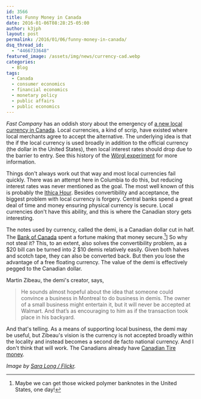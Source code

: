 ```yaml
---
id: 3566
title: Funny Money in Canada
date: 2016-01-06T08:28:25-05:00
author: k3jph
layout: post
permalink: /2016/01/06/funny-money-in-canada/
dsq_thread_id:
  - "4466733648"
featured_image: /assets/img/news/currency-cad.webp
categories:
  - Blog
tags:
  - Canada
  - consumer economics
  - financial economics
  - monetary policy
  - public affairs
  - public economics
---
```

_Fast Company_ has an oddish story about the emergency of [a new local currency in Canada](http://www.fastcoexist.com/3053891/canadians-are-cutting-20-bills-in-half-to-create-a-new-locals-only-currency).  Local currencies, a kind of scrip, have existed where local merchants agree to accept the alternative.  The underlying idea is that the if the local currency is used broadly in addition to the official currency (the dollar in the United States), then local interest rates should drop due to the barrier to entry.  See this history of the [Wörgl experiment](http://www.lietaer.com/2010/03/the-worgl-experiment/) for more information.

Things don't always work out that way and most local currencies fail quickly.  There was an attempt here in Columbia to do this, but reducing interest rates was never mentioned as the goal.  The most well known of this is probably the [Ithica Hour](http://www.ithacahours.com/).  Besides convertibility and acceptance, the biggest problem with local currency is forgery.  Central banks spend a great deal of time and money ensuring physical currency is secure.  Local currencies don't have this ability, and this is where the Canadian story gets interesting.

The notes used by currency, called the demi, is a Canadian dollar cut in half.  The [Bank of Canada](http://www.bankofcanada.ca/) spent a fortune making that money secure.[^usmaybe]]  So why not steal it?  This, to an extent, also solves the convertibility problem, as a $20 bill can be turned into 2 $10 demis relatively easily.  Given both halves and scotch tape, they can also be converted back.  But then you lose the advantage of a free floating currency.  The value of the demi is effectively pegged to the Canadian dollar.

Martin Zibeau, the demi's creator, says,

> He sounds almost hopeful about the idea that someone could convince a business in Montreal to do business in demis. The owner of a small business might entertain it, but it will never be accepted at Walmart. And that’s as encouraging to him as if the transaction took place in his backyard.

And that's telling.  As a means of supporting local business, the demi may be useful, but Zibeau's vision is the currency is not accepted broadly within the locality and instead becomes a second de facto national currency.  And I don't think that will work.  The Canadians already have [Canadian Tire money](http://www.canadiantire.ca/en/my-canadian-tire-money.html).

[^usmaybe]: Maybe we can get those wicked polymer banknotes in the United States, one day!

_Image by [Sara Long / Flickr](https://www.flickr.com/photos/duckiemonster/2219220078)._
